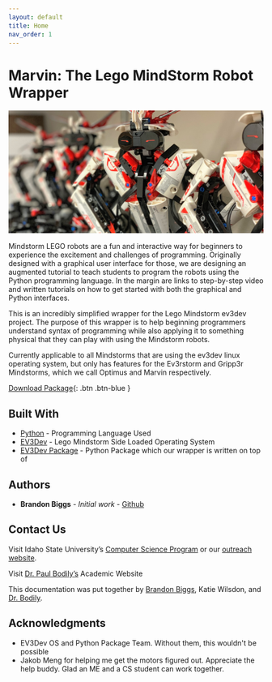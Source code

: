 ```yaml
---
layout: default
title: Home
nav_order: 1
---
```

# Marvin: The Lego MindStorm Robot Wrapper

   ![alt text](https://raw.githubusercontent.com/brandonbiggs/marvin-robot/master/docs/images/lego_robots.jpg
       "Lego Mindstorm Robots")
       
Mindstorm LEGO robots are a fun and interactive way for beginners to experience the excitement and challenges of programming. Originally designed with a graphical user interface for those, we are designing an augmented tutorial to teach students to program the robots using the Python programming language. In the margin are links to step-by-step video and written tutorials on how to get started with both the graphical and Python interfaces.

This is an incredibly simplified wrapper for the 
Lego Mindstorm ev3dev project. The purpose of this wrapper is to help beginning programmers understand syntax of programming while also applying it to something physical that they can play with using the Mindstorm robots. 

Currently applicable to all Mindstorms that are using the ev3dev linux operating system, but only has features for the Ev3rstorm and Gripp3r Mindstorms, which we call Optimus and Marvin respectively.

[Download Package](https://github.com/brandonbiggs/marvin-robot/raw/master/marvin-wrapper.zip){: .btn .btn-blue }

## Built With

* [Python](https://www.python.org/) - Programming Language Used
* [EV3Dev](https://www.ev3dev.org/) - Lego Mindstorm Side Loaded Operating System
* [EV3Dev Package](https://ev3dev-lang.readthedocs.io/projects/python-ev3dev/en/stable/) - 
Python Package which our wrapper is written on top of

## Authors

* **Brandon Biggs** - *Initial work* - [Github](https://github.com/brandonbiggs/)

## Contact Us
Visit Idaho State University’s [Computer Science Program](https://www.isu.edu/cs/) or our [outreach website](https://www2.cose.isu.edu/~bodipaul/outreach/).

Visit [Dr. Paul Bodily’s](https://www2.cose.isu.edu/~bodipaul/) Academic Website

This documentation was put together by [Brandon Biggs](mailto:biggbran@isu.edu), Katie Wilsdon, and [Dr. Bodily](mailto:bodipaul@isu.edu).

## Acknowledgments

* EV3Dev OS and Python Package Team. Without them, this wouldn't be possible
* Jakob Meng for helping me get the motors figured out. Appreciate the help buddy. Glad an ME and a CS student can work together.
